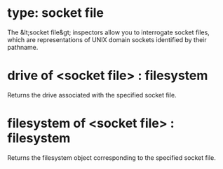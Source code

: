 # type: socket file

The &amp;lt;socket file&amp;gt; inspectors allow you to interrogate socket files, which are representations of UNIX domain sockets identified by their pathname.

# drive of &lt;socket file&gt; : filesystem

Returns the drive associated with the specified socket file.

# filesystem of &lt;socket file&gt; : filesystem

Returns the filesystem object corresponding to the specified socket file.
